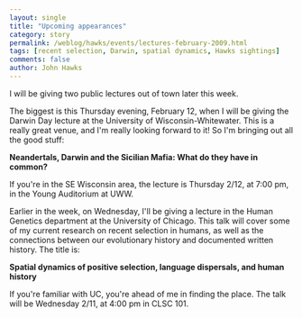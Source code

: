 ```yaml
---
layout: single 
title: "Upcoming appearances" 
category: story
permalink: /weblog/hawks/events/lectures-february-2009.html
tags: [recent selection, Darwin, spatial dynamics, Hawks sightings] 
comments: false 
author: John Hawks 
---
```


I will be giving two public lectures out of town later this week. 

The biggest is this Thursday evening, February 12, when I will be giving the Darwin Day lecture at the University of Wisconsin-Whitewater. This is a really great venue, and I'm really looking forward to it! So I'm bringing out all the good stuff: 

<b>Neandertals, Darwin and the Sicilian Mafia: What do they have in common?</b>

If you're in the SE Wisconsin area, the lecture is Thursday 2/12, at 7:00 pm, in the Young Auditorium at UWW. 

Earlier in the week, on Wednesday, I'll be giving a lecture in the Human Genetics department at the University of Chicago. This talk will cover some of my current research on recent selection in humans, as well as the connections between our evolutionary history and documented written history. The title is: 

<b>Spatial dynamics of positive selection, language dispersals, and human history</b>

If you're familiar with UC, you're ahead of me in finding the place. The talk will be Wednesday 2/11, at 4:00 pm in CLSC 101. 

